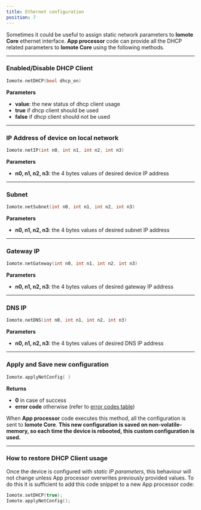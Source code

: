 ```yaml
---
title: Ethernet configuration
position: 7
---
```


Sometimes it could be useful to assign static network parameters to **Iomote Core** ethernet interface. **App processor** code can provide all the DHCP related parameters to **Iomote Core** using the following methods.

---

### **Enabled/Disable DHCP Client**
~~~ cpp
Iomote.netDHCP(bool dhcp_on)
~~~ 
**Parameters**
- **value**: the new status of dhcp client usage
 - **true** if dhcp client should be used
 - **false** if dhcp client should not be used

---

### **IP Address of device on local network**
~~~ cpp
Iomote.netIP(int n0, int n1, int n2, int n3)
~~~
**Parameters**
- **n0, n1, n2, n3**: the 4 bytes values of desired device IP address


---

### **Subnet**
~~~ cpp
Iomote.netSubnet(int n0, int n1, int n2, int n3)
~~~
**Parameters**
- **n0, n1, n2, n3**: the 4 bytes values of desired subnet IP address


---

### **Gateway IP**
~~~ cpp
Iomote.netGateway(int n0, int n1, int n2, int n3)
~~~
**Parameters**
- **n0, n1, n2, n3**: the 4 bytes values of desired gateway IP address


---

### **DNS IP**
~~~ cpp
Iomote.netDNS(int n0, int n1, int n2, int n3)
~~~ 
**Parameters**
- **n0, n1, n2, n3**: the 4 bytes values of desired DNS IP address


---

### **Apply and Save new configuration**
~~~ cpp
Iomote.applyNetConfig( )
~~~
**Returns**
- **0** in case of success
- **error code** otherwise (refer to [error codes table](/#arduino08_ErrorCodes))

When **App processor** code executes this method, all the configuration is sent to **Iomote Core**. **This new configuration is saved on non-volatile-memory, so each time the device is rebooted, this custom configuration is used.**


---

### **How to restore DHCP Client usage**
Once the device is configured with *static IP parameters*, this behaviour will not change unless App processor overwrites previously provided values. To do this it is sufficient to add this code snippet to a new App processor code:
~~~ cpp
Iomote.setDHCP(true);
Iomote.applyNetConfig();
~~~
